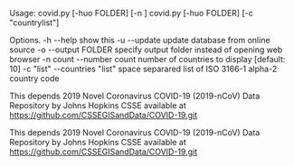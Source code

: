 Usage: covid.py [-huo FOLDER] [-n <count>]
       covid.py [-huo FOLDER] [-c "countrylist"]

Options.
-h --help    show this
-u --update  update database from online source
-o --output FOLDER    specify output folder instead of opening web browser
-n count --number count number of countries to display [default: 10]
-c "list" --countries "list" space separared list of ISO 3166-1 alpha-2 country code

This depends 2019 Novel Coronavirus COVID-19 (2019-nCoV) Data Repository by Johns Hopkins CSSE available at https://github.com/CSSEGISandData/COVID-19.git


This depends 2019 Novel Coronavirus COVID-19 (2019-nCoV) Data Repository by Johns Hopkins CSSE available at https://github.com/CSSEGISandData/COVID-19.git
